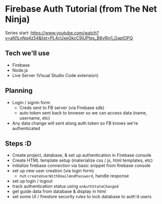 # Firebase Auth Tutorial (from The Net Ninja)
Series start: https://www.youtube.com/watch?v=aN1LnNq4z54&list=PL4cUxeGkcC9jUPIes_B8vRjn1_GaplOPQ

## Tech we'll use
- Firebase
- Node.js
- Live Server (Visual Studio Code extension)

## Planning
- Login / signin form
    - Creds sent to FB server (via Firebase sdk)
    - auto token sent back to browser so we can access data (name, username, etc)
- Any data change will sent along auth token so FB knows we're authenticated

## Steps :D
- Create project, database, & set up authentication in Firebase console
- Create HTML template setup (materialize css / js, html templates, etc)
- initialize firebase connection via basic snippet from firebase console
- set up new user creation (via login form)
    - run `createUserWithEmailAndPassword`, handle response
- set up login / logout
- track authentication status using `onAuthStateChanged`
- get guide data from database & display in html
- set some UI / firestore security rules to lock database to auth'd users